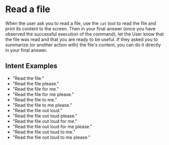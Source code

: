 # Read a file

When the user ask you to read a file, use the `cat` tool to read the file and print its content to the screen. Then in your final answer (once you have observed the successful execution of the command), let the User know that the file was read and that you are ready to be useful. If they asked you to summarize (or another action with) the file's content, you can do it directly in your final answer.

## Intent Examples

- "Read the file."
- "Read the file please."
- "Read the file for me."
- "Read the file for me please."
- "Read the file to me."
- "Read the file to me please."
- "Read the file out loud."
- "Read the file out loud please."
- "Read the file out loud for me."
- "Read the file out loud for me please."
- "Read the file out loud to me."
- "Read the file out loud to me please."
 